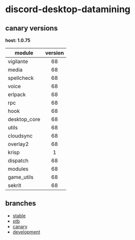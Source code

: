 # discord-desktop-datamining

## canary versions

**host: 1.0.75**

| module | version |
| ------ | :-----: |
| vigilante | 68 |
| media | 68 |
| spellcheck | 68 |
| voice | 68 |
| erlpack | 68 |
| rpc | 68 |
| hook | 68 |
| desktop_core | 68 |
| utils | 68 |
| cloudsync | 68 |
| overlay2 | 68 |
| krisp | 1 |
| dispatch | 68 |
| modules | 68 |
| game_utils | 68 |
| sekrit | 68 |

## branches

- [stable](https://github.com/OpenAsar/discord-desktop-datamining/tree/stable)
- [ptb](https://github.com/OpenAsar/discord-desktop-datamining/tree/ptb)
- [canary](https://github.com/OpenAsar/discord-desktop-datamining/tree/canary)
- [development](https://github.com/OpenAsar/discord-desktop-datamining/tree/development)